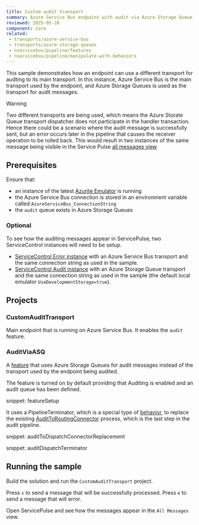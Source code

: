 ```yaml
---
title: Custom audit transport
summary: Azure Service Bus endpoint with audit via Azure Storage Queue
reviewed: 2025-05-28
component: Core
related:
 - transports/azure-service-bus
 - transports/azure-storage-queues
 - nservicebus/pipeline/features
 - nservicebus/pipeline/manipulate-with-behaviors
---
```


This sample demonstrates how an endpoint can use a different transport for audting to its main transport.
In this instance, Azure Service Bus is the main transport used by the endpoint, and Azure Storage Queues is used as the transport for audit messages.

> [!WARNING]
> Two different transports are being used, which means the Azure Storate Queue transport dispatcher does not participate in the handler transaction. Hence there could be a scenario where the audit message is successfully sent, but an error occurs later in the pipeline that causes the receiver operation to be rolled back. This would result in two instances of the same message being visible in the Service Pulse [all messages view](/servicepulse/all-messages.md)

## Prerequisites

Ensure that:

- an instance of the latest [Azurite Emulator](https://learn.microsoft.com/en-us/azure/storage/common/storage-use-azurite?tabs=visual-studio%2Cblob-storage) is running
- the Azure Service Bus connection is stored in an environment variable called `AzureServiceBus_ConnectionString`
- the `audit` queue exists in Azure Storage Queues

### Optional

To see how the auditing messages appear in ServicePulse, two ServiceControl instances will need to be setup.

- [ServiceControl Error instance](/servicecontrol/servicecontrol-instances/) with an Azure Service Bus transport and the same connection string as used in the sample.
- [ServiceControl Audit instance](/servicecontrol/audit-instances/) with an Azure Storage Queue transport and the same connection string as used in the sample (the default local emulator `UseDevelopmentStorage=true`).

## Projects

### CustomAuditTransport

Main endpoint that is running on Azure Service Bus. It enables the `audit` feature.

### AuditViaASQ

A [feature](/nservicebus/pipeline/features.md) that uses Azure Storage Queues for audit messages instead of the transport used by the endpoint being audited.

The feature is turned on by default providing that Auditing is enabled and an audit queue has been defined.

snippet: featureSetup

It uses a PipelineTerminator, which is a special type of [behavior](/nservicebus/pipeline/manipulate-with-behaviors.md), to replace the existing [AuditToRoutingConnector](https://github.com/Particular/NServiceBus/blob/master/src/NServiceBus.Core/Audit/AuditToRoutingConnector.cs) process, which is the last step in the audit pipeline.

snippet: auditToDispatchConnectorReplacement

snippet: auditDispatchTerminator

## Running the sample

Build the solution and run the `CustomAuditTransport` project.

Press `s` to send a message that will be successfully processed.
Press `e` to send a message that will error.

Open ServicePulse and see how the messages appear in the `All Messages` view.
